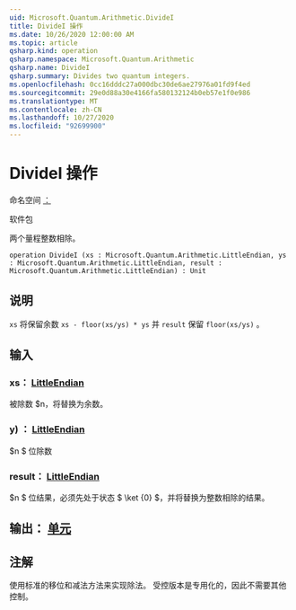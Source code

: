 ```yaml
---
uid: Microsoft.Quantum.Arithmetic.DivideI
title: DivideI 操作
ms.date: 10/26/2020 12:00:00 AM
ms.topic: article
qsharp.kind: operation
qsharp.namespace: Microsoft.Quantum.Arithmetic
qsharp.name: DivideI
qsharp.summary: Divides two quantum integers.
ms.openlocfilehash: 0cc16dddc27a000dbc30de6ae27976a01fd9f4ed
ms.sourcegitcommit: 29e0d88a30e4166fa580132124b0eb57e1f0e986
ms.translationtype: MT
ms.contentlocale: zh-CN
ms.lasthandoff: 10/27/2020
ms.locfileid: "92699900"
---
```

# <a name="dividei-operation"></a>DivideI 操作

命名空间 [：](xref:Microsoft.Quantum.Arithmetic)

软件包 [](https://nuget.org/packages/)


两个量程整数相除。

```qsharp
operation DivideI (xs : Microsoft.Quantum.Arithmetic.LittleEndian, ys : Microsoft.Quantum.Arithmetic.LittleEndian, result : Microsoft.Quantum.Arithmetic.LittleEndian) : Unit
```


## <a name="description"></a>说明

`xs` 将保留余数 `xs - floor(xs/ys) * ys` 并 `result` 保留 `floor(xs/ys)` 。

## <a name="input"></a>输入

### <a name="xs--littleendian"></a>xs： [LittleEndian](xref:Microsoft.Quantum.Arithmetic.LittleEndian)

被除数 $n，将替换为余数。


### <a name="ys--littleendian"></a>y) ： [LittleEndian](xref:Microsoft.Quantum.Arithmetic.LittleEndian)

$n $ 位除数


### <a name="result--littleendian"></a>result： [LittleEndian](xref:Microsoft.Quantum.Arithmetic.LittleEndian)

$n $ 位结果，必须先处于状态 $ \ket {0} $，并将替换为整数相除的结果。



## <a name="output--unit"></a>输出： [单元](xref:microsoft.quantum.lang-ref.unit)



## <a name="remarks"></a>注解

使用标准的移位和减法方法来实现除法。
受控版本是专用化的，因此不需要其他控制。